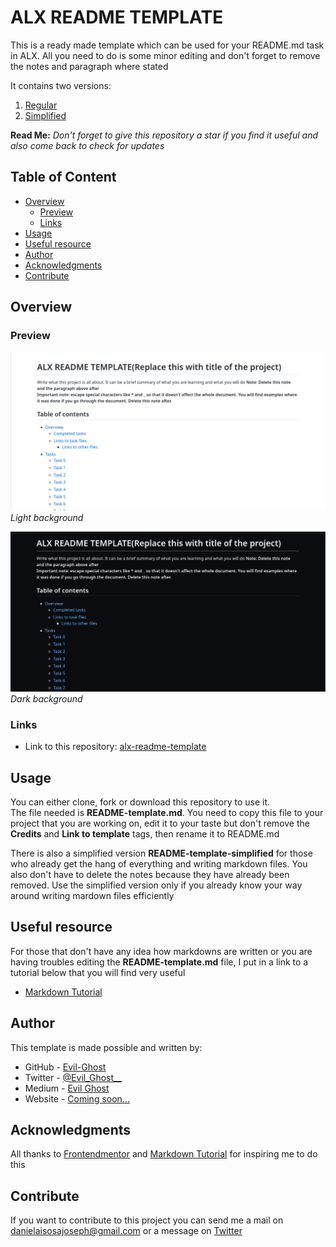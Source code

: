 # ALX README TEMPLATE
This is a ready made template which can be used for your README.md task in ALX. All you need to do is some minor editing and don't forget to remove the notes and paragraph where stated  

It contains two versions:
1. [Regular](./README-template.md)
2. [Simplified](./README-template-simplified.md)

**Read Me:** _Don't forget to give this repository a star if you find it useful and also come back to check for updates_

## Table of Content

- [Overview](#overview)
  - [Preview](#preview)
  - [Links](#links)
- [Usage](#usage)
- [Useful resource](#useful-resource)
- [Author](#author)
- [Acknowledgments](#acknowledgments)
- [Contribute](#contribute)

## Overview

### Preview

![preview of README-template.md light](./images/preview-light.png)  
_Light background_

![preview of README-template.md dark](./images/preview-dark.png)  
_Dark background_


### Links

- Link to this repository: [alx-readme-template](https://github.com/Evil-Ghost/alx-readme-template)

## Usage

You can either clone, fork or download this repository to use it.  
The file needed is **README-template.md**. You need to copy this file to your project that you are working on, edit it to your taste but don't remove the **Credits** and **Link to template** tags, then rename it to README.md

There is also a simplified version **README-template-simplified** for those who already get the hang of everything and writing markdown files. You also don't have to delete the notes because they have already been removed. Use the simplified version only if you already know your way around writing mardown files efficiently

## Useful resource

For those that don't have any idea how markdowns are written or you are having troubles editing the **README-template.md** file, I put in a link to a tutorial below that you will find very useful

- [Markdown Tutorial](https://www.markdowntutorial.com/)

## Author

This template is made possible and written by:
- GitHub - [Evil-Ghost](https://github.com/Evil-Ghost)
- Twitter - [@Evil\_Ghost\_\_](https://www.twitter.com/evil_ghost__)
- Medium - [Evil Ghost](https://medium.com/@evilghost)
- Website - [Coming soon...](#)

## Acknowledgments

All thanks to [Frontendmentor](frontendmentor.io) and [Markdown Tutorial](https://www.markdowntutorial.com/) for inspiring me to do this

## Contribute

If you want to contribute to this project you can send me a mail on danielaisosajoseph@gmail.com or a message on [Twitter](https://www.twitter.com/evil_ghost__)  
